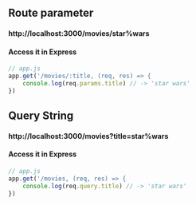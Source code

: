 ## Route parameter

#### http://localhost:3000/movies/star%wars 

#### Access it in Express
```js
// app.js
app.get('/movies/:title, (req, res) => {
    console.log(req.params.title) // -> 'star wars'
})
```

## Query String

#### http://localhost:3000/movies?title=star%wars

#### Access it in Express
```js
// app.js
app.get('/movies, (req, res) => {
    console.log(req.query.title) // -> 'star wars'
})
```